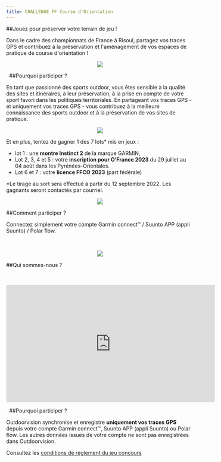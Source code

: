 ```yaml
---
title: CHALLENGE FF Course d'Orientation
---
```


##Jouez pour préserver votre terrain de jeu !

Dans le cadre des championnats de France à Risoul, partagez vos traces GPS et contribuez à la préservation et l'aménagement de vos espaces de pratique de course d'orientation !

<participate></participate>

<p align="center">
  <img src="/medias/challenge-FFCO-01.jpg">
</p>


&nbsp;
##Pourquoi participer ?

En tant que passionné des sports outdoor, vous êtes sensible à la qualité des sites et itinéraires, à leur préservation, à la prise en compte de votre sport favori dans les politiques territoriales. En partageant vos traces GPS - et uniquement vos traces GPS - vous contribuez à la meilleure connaissance des sports outdoor et à la préservation de vos sites de pratique.  

<p align="center">
  <img src="/medias/challenge-FFCO-02.jpg">
</p>

Et en plus, tentez de gagner 1 des 7 lots* mis en jeux :
- lot 1 : une **montre Instinct 2** de la marque GARMIN,
- Lot 2, 3, 4 et 5 : votre **inscription pour O’France 2023** du 29 juillet au 04 août dans les Pyrénées-Orientales.
- Lot 6 et 7 : votre **licence FFCO 2023** (part fédérale)
 
*Le tirage au sort sera effectué à partir du 12 septembre 2022. Les gagnants seront contactés par courriel.

<p align="center">
  <img src="/medias/challenge-FFCO-03.jpg">
</p>

##Comment participer ?

Connectez simplement votre compte Garmin connect™ / Suunto APP (appli Suunto) / Polar flow.


&nbsp;
<p align="center">
  <img src="/medias/VISUELS_DESK/logo-band9-nb.jpg">
</p>  

<participate></participate>

##Qui sommes-nous ?


&nbsp;
<p align="center">
<iframe width="560" height="315" src="https://www.youtube.com/embed/Sua7VDlhBs4" title="YouTube video player" frameborder="0" allow="accelerometer; autoplay; clipboard-write; encrypted-media; gyroscope; picture-in-picture" allowfullscreen></iframe>
</p>


&nbsp;
##Pourquoi participer ?

Outdoorvision synchronise et enregistre **uniquement vos traces GPS** depuis votre compte Garmin connect™, Suunto APP (appli Suunto) ou Polar flow. Les autres données issues de votre compte ne sont pas enregistrées dans Outdoorvision.

Consultez les [conditions de règlement du jeu concours](/medias/Règlement_Jeu_Concours_Challenge_OutdoorvisionxFFCO.pdf)
<participate></participate>
